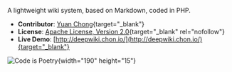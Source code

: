 
A lightweight wiki system, based on Markdown, coded in PHP.

- **Contributor**: [Yuan Chong](https://chon.io/){target="_blank"}
- **License**: [Apache License, Version 2.0](http://www.apache.org/licenses/LICENSE-2.0){target="_blank" rel="nofollow"}
- **Live Demo**: [http://deepwiki.chon.io/](http://deepwiki.chon.io/){target="_blank"}

![Code is Poetry](!/codeispoetry-2x.png){width="190" height="15"}
